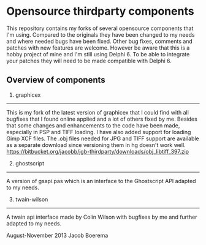 Opensource thirdparty components
================================

This repository contains my forks of several opensource components that
I'm using.
Compared to the originals they have been changed to my needs and where
needed bugs have been fixed.
Other bug fixes, comments and patches with new features are welcome.
However be aware that this is a hobby project of mine and I'm
still using Delphi 6. To be able to integrate your patches they will
need to be made compatible with Delphi 6.

Overview of components
----------------------

1. graphicex
------------
This is my fork of the latest version of graphicex that I could find
with all bugfixes that I found online applied and a lot of others fixed
by me.
Besides that some changes and enhancements to the code have been made,
especially in PSP and TIFF loading.
I have also added support for loading Gimp XCF files.
The .obj files needed for JPG and TIFF support are available as a
separate download since versioning them in hg doesn't work well.
https://bitbucket.org/jacobb/jgb-thirdparty/downloads/obj_libtiff_397.zip

2. ghostscript
--------------
A version of gsapi.pas which is an interface to the Ghostscript API
adapted to my needs.

3. twain-wilson
---------------
A twain api interface made by Colin Wilson with bugfixes by me and
further adapted to my needs.

August-November 2013
Jacob Boerema
